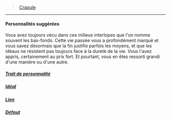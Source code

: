 ﻿> [Crapule](hd_background_crapule.md)

---

#### Personnalités suggérées

Vous avez toujours vécu dans ces milieux interlopes que l'on nomme souvent les bas-fonds. Cette vie passée vous a profondément marqué et vous savez désormais que la fin justifie parfois les moyens, et que les idéaux ne résistent pas toujours face à la dureté de la vie. Vous l'avez appris, certainement au prix fort. Et pourtant, vous en êtes ressorti grandi d'une manière ou d'une autre.



##### [Trait de personnalité](hd_background_crapule_trait_de_personnalite.md)



##### [Idéal](hd_background_crapule_ideal.md)



##### [Lien](hd_background_crapule_lien.md)



##### [Défaut](hd_background_crapule_defaut.md)

